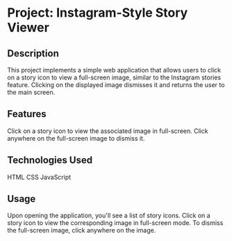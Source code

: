 # Project: Instagram-Style Story Viewer

## Description

This project implements a simple web application that allows users to click on a story icon to view a full-screen image, similar to the Instagram stories feature. Clicking on the displayed image dismisses it and returns the user to the main screen.

## Features

Click on a story icon to view the associated image in full-screen.
Click anywhere on the full-screen image to dismiss it.

## Technologies Used

HTML
CSS
JavaScript

## Usage

Upon opening the application, you'll see a list of story icons.
Click on a story icon to view the corresponding image in full-screen mode.
To dismiss the full-screen image, click anywhere on the image.
